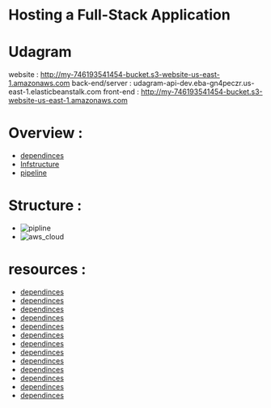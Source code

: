 # Hosting a Full-Stack Application



# Udagram

website : http://my-746193541454-bucket.s3-website-us-east-1.amazonaws.com
back-end/server : udagram-api-dev.eba-gn4peczr.us-east-1.elasticbeanstalk.com
front-end : http://my-746193541454-bucket.s3-website-us-east-1.amazonaws.com

# Overview :
- [dependinces](docs/dependinces.md.md)  
- [Infstructure](docs/Infstructure.md)
- [pipeline](docs/.pipeline.md)


# Structure :
- ![pipline]()
- ![aws_cloud]()

# resources :
- [dependinces](docs/dependinces.md.md)  
- [dependinces](docs/dependinces.md.md)  
- [dependinces](docs/dependinces.md.md)  
- [dependinces](docs/dependinces.md.md)  
- [dependinces](docs/dependinces.md.md)  
- [dependinces](docs/dependinces.md.md)  
- [dependinces](docs/dependinces.md.md)  
- [dependinces](docs/dependinces.md.md)  
- [dependinces](docs/dependinces.md.md)  
- [dependinces](docs/dependinces.md.md)  
- [dependinces](docs/dependinces.md.md)  
- [dependinces](docs/dependinces.md.md)  
- [dependinces](docs/dependinces.md.md)  
